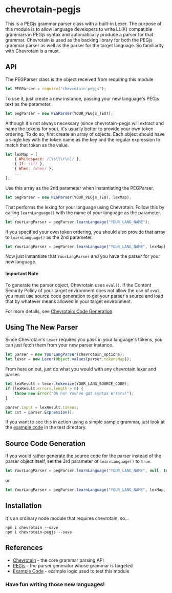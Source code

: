 # chevrotain-pegjs

This is a PEGjs grammar parser class with a built-in Lexer. The purpose of this module is to allow language developers to write LL(K) compatible grammars in PEGjs syntax and automatically produce a parser for that grammar. Chevrotain is used as the backing library for both the PEGjs grammar parser as well as the parser for the target language. So familiarity with Chevrotain is a must.

## API
The PEGParser class is the object received from requiring this module

```js
let PEGParser = require("chevrotain-pegjs");
```

To use it, just create a new instance, passing your new language's PEGjs text as the parameter.

```js
let pegParser = new PEGParser(YOUR_PEGjs_TEXT);
```

Although it's not always necessary (since chevrotain-pegjs will extract and name the tokens for you), it's usually better to provide your own token ordering. To do so, first create an array of objects. Each object should have a single key with the token name as the key and the regular expression to match that token as the value.

```js
let lexMap = [
    { Whitespace: /[\s\t\r\n]/ },
    { If: /if/ },
    { When: /when/ },
    ...
];
```

Use this array as the 2nd parameter when instantiating the PEGParser.
```js
let pegParser = new PEGParser(YOUR_PEGjs_TEXT, lexMap);
```

That performs the lexing for your language using Chevrotain. Follow this by calling `learnLanguage()` with the name of your language as the parameter.

```js
let YourLangParser = pegParser.learnLanguage("YOUR_LANG_NAME");
```

If you specified your own token ordering, you should also provide that array to `learnLanguage()` as the 2nd parameter.
```js
let YourLangParser = pegParser.learnLanguage("YOUR_LANG_NAME", lexMap);
```

Now just instantiate that `YourLangParser` and you have the parser for your new language.

#### Important Note
To generate the parser object, Chevrotain uses `eval()`. If the Content Security Policy of your target environment does not allow the use of `eval`, you must use source code generation to get your parser's source and load that by whatever means allowed in your target environment.

For more details, see [Chevrotain: Code Generation](https://sap.github.io/chevrotain/docs/guide/custom_apis.html#code-generation).

## Using The New Parser
Since Chevrotain's `Lexer` requires you pass in your language's tokens, you can just fetch them from your new parser instance.

```js
let parser = new YourLangParser(chevrotain_options);
let lexer = new Lexer(Object.values(parser.tokensMap));
```

From here on out, just do what you would with any chevrotain lexer and parser.

```js
let lexResult = lexer.tokenize(YOUR_LANG_SOURCE_CODE);
if (lexResult.errors.length > 0) {
    throw new Error("Oh no! You've got syntax errors!");
}

parser.input = lexResult.tokens;
let cst = parser.Expression();
```

If you want to see this in action using a simple sample grammar, just look at the [example code](./test/index.js) in the test directory.

## Source Code Generation
If you would rather generate the source code for the parser instead of the parser object itself, set the 3rd parameter of `learnLanguage()` to `true`.

```js
let YourLangParser = pegParser.learnLanguage("YOUR_LANG_NAME", null, true);
```
or
```js
let YourLangParser = pegParser.learnLanguage("YOUR_LANG_NAME", lexMap, true);
```



## Installation
It's an ordinary node module that requires chevrotain, so...

```
npm i chevrotain --save
npm i chevrotain-pegjs --save
```

## References
* [Chevrotain](https://sap.github.io/chevrotain/docs/) - the core grammar parsing API
* [PEGjs](https://pegjs.org/documentation) - the parser generator whose grammar is targeted
* [Example Code](./test/index.js) - example logic used to test this module


### Have fun writing those new languages!
